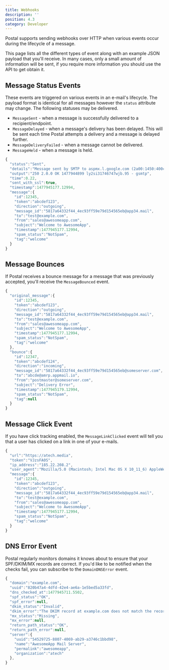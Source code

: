 ```yaml
---
title: Webhooks
description: ''
position: 4.3
category: Developer
---
```


Postal supports sending webhooks over HTTP when various events occur during the lifecycle of a message.

This page lists all the different types of event along with an example JSON payload that you'll receive. In many cases, only a small amount of information will be sent, if you require more information you should use the API to get obtain it.

## Message Status Events

These events are triggered on various events in an e-mail's lifecycle. The payload format is identical for all messages however the `status` attribute may change. The following statuses may be delivered.

* `MessageSent` - when a message is successfully delivered to a recipient/endpoint.
* `MessageDelayed` - when a message's delivery has been delayed. This will be sent each time Postal attempts a delivery and a message is delayed further.
* `MessageDeliveryFailed` - when a message cannot be delivered.
* `MessageHeld` - when a message is held.

```javascript
{
  "status":"Sent",
  "details":"Message sent by SMTP to aspmx.l.google.com (2a00:1450:400c:c0b::1b) (from 2a00:67a0:a:15::2)",
  "output":"250 2.0.0 OK 1477944899 ly2si31746747wjb.95 - gsmtp",
  "time":0.22,
  "sent_with_ssl":true,
  "timestamp":1477945177.12994,
  "message":{
    "id":12345,
    "token":"abcdef123",
    "direction":"outgoing",
    "message_id":"5817a64332f44_4ec93ff59e79d154565eb@app34.mail",
    "to":"test@example.com",
    "from":"sales@awesomeapp.com",
    "subject":"Welcome to AwesomeApp",
    "timestamp":1477945177.12994,
    "spam_status":"NotSpam",
    "tag":"welcome"
  }
}
```

## Message Bounces

If Postal receives a bounce message for a message that was previously accepted, you'll receive the `MessageBounced` event.

```javascript
{
  "original_message":{
    "id":12345,
    "token":"abcdef123",
    "direction":"outgoing",
    "message_id":"5817a64332f44_4ec93ff59e79d154565eb@app34.mail",
    "to":"test@example.com",
    "from":"sales@awesomeapp.com",
    "subject":"Welcome to AwesomeApp",
    "timestamp":1477945177.12994,
    "spam_status":"NotSpam",
    "tag":"welcome"
  },
  "bounce":{
    "id":12347,
    "token":"abcdef124",
    "direction":"incoming",
    "message_id":"5817a64332f44_4ec93ff59e79d154565eb@someserver.com",
    "to":"abcde@amrp.appmail.io",
    "from":"postmaster@someserver.com",
    "subject":"Delivery Error",
    "timestamp":1477945179.12994,
    "spam_status":"NotSpam",
    "tag":null
  }
}
```

## Message Click Event

If you have click tracking enabled, the `MessageLinkClicked` event will tell you that a user has clicked on a link in one of your e-mails.

```javascript
{
  "url":"https://atech.media",
  "token":"VJzsFA0S",
  "ip_address":"185.22.208.2",
  "user_agent":"Mozilla/5.0 (Macintosh; Intel Mac OS X 10_11_6) AppleWebKit/537.36 (KHTML, like Gecko) Chrome/54.0.2840.98 Safari/537.36",
  "message":{
    "id":12345,
    "token":"abcdef123",
    "direction":"outgoing",
    "message_id":"5817a64332f44_4ec93ff59e79d154565eb@app34.mail",
    "to":"test@example.com",
    "from":"sales@awesomeapp.com",
    "subject":"Welcome to AwesomeApp",
    "timestamp":1477945177.12994,
    "spam_status":"NotSpam",
    "tag":"welcome"
  }
}
```

## DNS Error Event

Postal regularly monitors domains it knows about to ensure that your SPF/DKIM/MX records are correct. If you'd like to be notified when the checks fail, you can subscribe to the `DomainDNSError` event.

```javascript
{
  "domain":"example.com",
  "uuid":"820b47a4-4dfd-42e4-ae6a-1e5bed5a33fd",
  "dns_checked_at":1477945711.5502,
  "spf_status":"OK",
  "spf_error":null,
  "dkim_status":"Invalid",
  "dkim_error":"The DKIM record at example.com does not match the record we have provided. Please check it has been copied correctly.",
  "mx_status":"Missing",
  "mx_error":null,
  "return_path_status":"OK",
  "return_path_error":null,
  "server":{
    "uuid":"54529725-8807-4069-ab29-a3746c1bbd98",
    "name":"AwesomeApp Mail Server",
    "permalink":"awesomeapp",
    "organization":"atech"
  },
}
```
